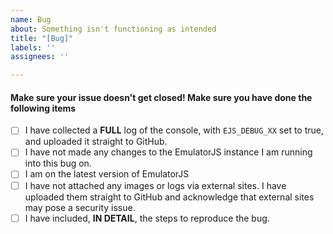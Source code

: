 ```yaml
---
name: Bug
about: Something isn't functioning as intended
title: "[Bug]"
labels: ''
assignees: ''

---
```



#### Make sure your issue doesn't get closed! Make sure you have done the following items

- [ ] I have collected a **FULL** log of the console, with `EJS_DEBUG_XX` set to true, and uploaded it straight to GitHub.
- [ ] I have not made any changes to the EmulatorJS instance I am running into this bug on.
- [ ] I am on the latest version of EmulatorJS
- [ ] I have not attached any images or logs via external sites. I have uploaded them straight to GitHub and acknowledge that external sites may pose a security issue.
- [ ] I have included, **IN DETAIL**, the steps to reproduce the bug.

<!-- 
To collect a log of the console.
1. Add the following line to your code
```
EJS_DEBUG_XX = true;
```
2. Right click and click `inspect`.
3. Select the `console` tab at the top.
4. then reload the broken page.
5. Right click on the console and click `Save as...`
6. Upload it to your issue.
 -->
